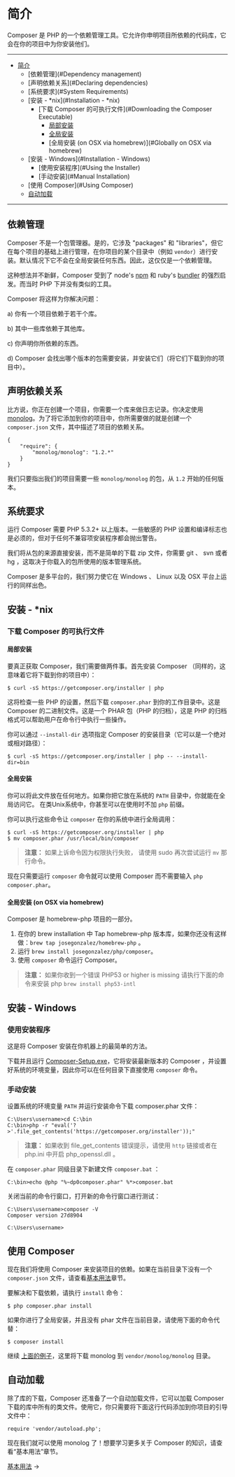 <a name="Introduction"></a>
# 简介

Composer 是 PHP 的一个依赖管理工具。它允许你申明项目所依赖的代码库，它会在你的项目中为你安装他们。

---

- [简介](#Introduction)
  - [依赖管理](#Dependency management)
  - [声明依赖关系](#Declaring dependencies)
  - [系统要求](#System Requirements)
  - [安装 - *nix](#Installation - *nix)
    - [下载 Composer 的可执行文件](#Downloading the Composer Executable)
      - [局部安装](#Locally)
      - [全局安装](#Globally)
      - [全局安装 (on OSX via homebrew)](#Globally on OSX via homebrew)
  - [安装 - Windows](#Installation - Windows)
    - [使用安装程序](#Using the Installer)
    - [手动安装](#Manual Installation)
  - [使用 Composer](#Using Composer)
  - [自动加载](#Autoloading)

---

<a name="Dependency management"></a>
## 依赖管理

Composer 不是一个包管理器。是的，它涉及 "packages" 和 "libraries"，但它在每个项目的基础上进行管理，在你项目的某个目录中（例如 `vendor`）进行安装。默认情况下它不会在全局安装任何东西。因此，这仅仅是一个依赖管理。

这种想法并不新鲜，Composer 受到了 node's [npm](http://npmjs.org/)
和 ruby's [bundler](http://gembundler.com/) 的强烈启发。而当时 PHP 下并没有类似的工具。

Composer 将这样为你解决问题：

a) 你有一个项目依赖于若干个库。

b) 其中一些库依赖于其他库。

c) 你声明你所依赖的东西。

d) Composer 会找出哪个版本的包需要安装，并安装它们（将它们下载到你的项目中）。

<a name="Declaring dependencies"></a>
## 声明依赖关系

比方说，你正在创建一个项目，你需要一个库来做日志记录。你决定使用 [monolog](https://github.com/Seldaek/monolog)。为了将它添加到你的项目中，你所需要做的就是创建一个 `composer.json` 文件，其中描述了项目的依赖关系。

    {
        "require": {
            "monolog/monolog": "1.2.*"
        }
    }

我们只要指出我们的项目需要一些 `monolog/monolog` 的包，从 `1.2` 开始的任何版本。

<a name="System Requirements"></a>
## 系统要求

运行 Composer 需要 PHP 5.3.2+ 以上版本。一些敏感的 PHP 设置和编译标志也是必须的，但对于任何不兼容项安装程序都会抛出警告。

我们将从包的来源直接安装，而不是简单的下载 zip 文件，你需要 git 、 svn 或者 hg ，这取决于你载入的包所使用的版本管理系统。

Composer 是多平台的，我们努力使它在 Windows 、 Linux 以及 OSX 平台上运行的同样出色。

<a name="Installation - *nix"></a>
## 安装 - *nix

<a name="Downloading the Composer Executable"></a>
### 下载 Composer 的可执行文件

<a name="Locally"></a>
#### 局部安装

要真正获取 Composer，我们需要做两件事。首先安装 Composer （同样的，这意味着它将下载到你的项目中）：

    $ curl -sS https://getcomposer.org/installer | php

这将检查一些 PHP 的设置，然后下载 `composer.phar` 到你的工作目录中。这是 Composer 的二进制文件。这是一个 PHAR 包（PHP 的归档），这是 PHP 的归档格式可以帮助用户在命令行中执行一些操作。

你可以通过 `--install-dir` 选项指定 Composer 的安装目录（它可以是一个绝对或相对路径）：

    $ curl -sS https://getcomposer.org/installer | php -- --install-dir=bin

<a name="Globally"></a>
#### 全局安装

你可以将此文件放在任何地方。如果你把它放在系统的 `PATH` 目录中，你就能在全局访问它。 在类Unix系统中，你甚至可以在使用时不加 `php` 前缀。

你可以执行这些命令让 `composer` 在你的系统中进行全局调用：

    $ curl -sS https://getcomposer.org/installer | php
    $ mv composer.phar /usr/local/bin/composer

> **注意：** 如果上诉命令因为权限执行失败，
> 请使用 sudo 再次尝试运行 `mv` 那行命令。

现在只需要运行 `composer` 命令就可以使用 Composer 而不需要输入 `php composer.phar`。

<a name="Globally on OSX via homebrew"></a>
#### 全局安装 (on OSX via homebrew)

Composer 是 homebrew-php 项目的一部分。

1. 在你的 brew installation 中 Tap homebrew-php 版本库，如果你还没有这样做：`brew tap josegonzalez/homebrew-php` 。
2. 运行 `brew install josegonzalez/php/composer`。
3. 使用 `composer` 命令运行 Composer。

> **注意：** 如果你收到一个错误 PHP53 or higher is missing 请执行下面的命令来安装 php 
> `brew install php53-intl`

<a name="Installation - Windows"></a>
## 安装 - Windows

<a name="Using the Installer"></a>
### 使用安装程序

这是将 Composer 安装在你机器上的最简单的方法。

下载并且运行 [Composer-Setup.exe](https://getcomposer.org/Composer-Setup.exe)，它将安装最新版本的 Composer ，并设置好系统的环境变量，因此你可以在任何目录下直接使用 `composer` 命令。

<a name="Manual Installation"></a>
### 手动安装

设置系统的环境变量 `PATH` 并运行安装命令下载 composer.phar 文件：

    C:\Users\username>cd C:\bin
    C:\bin>php -r "eval('?>'.file_get_contents('https://getcomposer.org/installer'));"

> **注意：** 如果收到 file_get_contents 错误提示，请使用 `http` 链接或者在 php.ini 中开启 php_openssl.dll 。

在 `composer.phar` 同级目录下新建文件 `composer.bat` ：

    C:\bin>echo @php "%~dp0composer.phar" %*>composer.bat

关闭当前的命令行窗口，打开新的命令行窗口进行测试：

    C:\Users\username>composer -V
    Composer version 27d8904

    C:\Users\username>

<a name="Using Composer"></a>
## 使用 Composer

现在我们将使用 Composer 来安装项目的依赖。如果在当前目录下没有一个 `composer.json` 文件，请查看[基本用法](01-basic-usage.md)章节。

要解决和下载依赖，请执行 `install` 命令：

    $ php composer.phar install

如果你进行了全局安装，并且没有 phar 文件在当前目录，请使用下面的命令代替：

    $ composer install

继续 [上面的例子](#声明依赖关系)，这里将下载 monolog 到 `vendor/monolog/monolog` 目录。

<a name="Autoloading"></a>
## 自动加载

除了库的下载，Composer 还准备了一个自动加载文件，它可以加载 Composer 下载的库中所有的类文件。使用它，你只需要将下面这行代码添加到你项目的引导文件中：

    require 'vendor/autoload.php';

现在我们就可以使用 monolog 了！想要学习更多关于 Composer 的知识，请查看“基本用法”章节。

[基本用法](01-basic-usage.md) &rarr;
